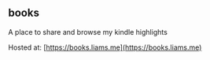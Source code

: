 ## books

A place to share and browse my kindle highlights

Hosted at: [https://books.liams.me](https://books.liams.me)
